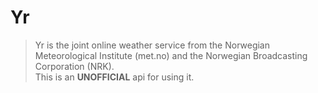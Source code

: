 # Yr

>Yr is the joint online weather service from the Norwegian Meteorological Institute (met.no) and the Norwegian Broadcasting Corporation (NRK).  
This is an **UNOFFICIAL** api for using it.  

